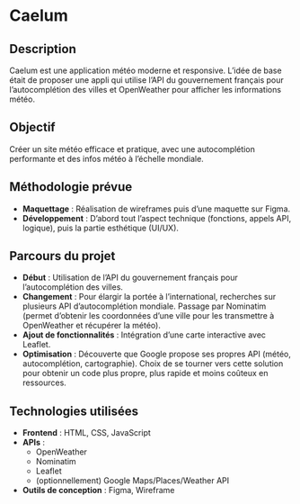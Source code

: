 # Caelum

## Description

Caelum est une application météo moderne et responsive. L’idée de base était de proposer une appli qui utilise l’API du gouvernement français pour l’autocomplétion des villes et OpenWeather pour afficher les informations météo.

## Objectif

Créer un site météo efficace et pratique, avec une autocomplétion performante et des infos météo à l’échelle mondiale.

## Méthodologie prévue

- **Maquettage** : Réalisation de wireframes puis d’une maquette sur Figma.
- **Développement** : D’abord tout l’aspect technique (fonctions, appels API, logique), puis la partie esthétique (UI/UX).

## Parcours du projet

- **Début** : Utilisation de l’API du gouvernement français pour l’autocomplétion des villes.
- **Changement** : Pour élargir la portée à l’international, recherches sur plusieurs API d’autocomplétion mondiale. Passage par Nominatim (permet d’obtenir les coordonnées d’une ville pour les transmettre à OpenWeather et récupérer la météo).
- **Ajout de fonctionnalités** : Intégration d’une carte interactive avec Leaflet.
- **Optimisation** : Découverte que Google propose ses propres API (météo, autocomplétion, cartographie). Choix de se tourner vers cette solution pour obtenir un code plus propre, plus rapide et moins coûteux en ressources.

## Technologies utilisées

- **Frontend** : HTML, CSS, JavaScript
- **APIs** :
  - OpenWeather
  - Nominatim
  - Leaflet
  - (optionnellement) Google Maps/Places/Weather API
- **Outils de conception** : Figma, Wireframe
